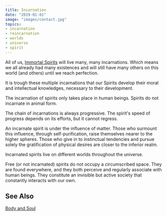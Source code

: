 ```yaml
---
title: Incarnation
date: "2019-01-01"
image: "images/contact.jpg"
topics:
- incarnation
- reincarnation
- worlds
- universe
- spirit
---
```


All of us, [Immortal Spirits](/about/immortal-spirit) will live many, many incarnations.
Which means we all already had many existences and will still have many others on this world (and others)
until we reach perfection.

It is trough these multiple incarnations that our Spirits develop their moral and intellectual
knowledges, necessary to their development.

The incarnation of spirits only takes place in human beings.  Spirits do not incarnate in animal form.  

The chain of incarnations is always progressive.  The spirit's speed of progress depends on its efforts, but it cannot regress.   

An incarnate spirit is under the influence of matter.  Those who surmount this influence, through self-purification, raise themselves nearer to the higher spheres.  Those who give in to instinctual tendencies and pursue solely the gratification of physical desires are closer to the inferior realm.  

Incarnated spirits live on different worlds throughout the universe.   

Free (or not incarnated) spirits do not occupy a circumscribed space.  They are found everywhere, and they both perceive and regularly associate with human beings.  They constitute an invisible but active society that constantly interacts with our own.  

## See Also
[Body and Soul](/about/body-soul)
